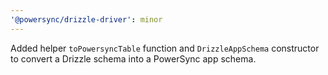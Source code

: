 ```yaml
---
'@powersync/drizzle-driver': minor
---
```


Added helper `toPowersyncTable` function and `DrizzleAppSchema` constructor to convert a Drizzle schema into a PowerSync app schema.
